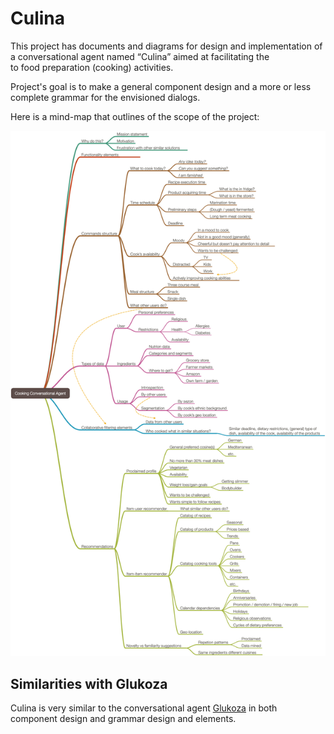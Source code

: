 # Culina

This project has documents and diagrams for design and implementation
of a conversational agent named “Culina” aimed at facilitating the  
to food preparation (cooking) activities. 

Project's goal is to make a general component design and a more or less complete grammar
for the envisioned dialogs.

Here is a mind-map that outlines of the scope of the project:

[![](./Diagrams/Cooking-Conversational-Agent-mind-map.png)](./Diagrams/Cooking-Conversational-Agent-mind-map.pdf) 
 
## Similarities with Glukoza
 
Culina is very similar to the conversational agent 
[Glukoza](../Glukoza)
in both component design and grammar design and elements.